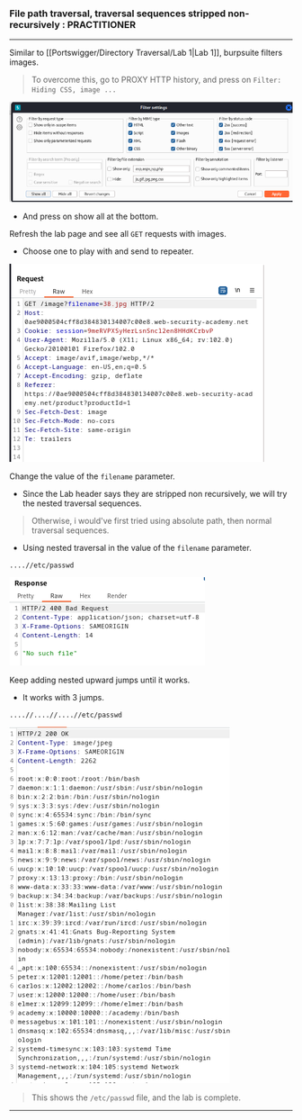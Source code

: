 
### File path traversal, traversal sequences stripped non-recursively : PRACTITIONER

---

Similar to [[Portswigger/Directory Traversal/Lab 1|Lab 1]], burpsuite filters images.

> To overcome this, go to PROXY HTTP history, and press on `Filter: Hiding CSS, image ...`

![show-all](./screenshots/show-all.png)
- And press on show all at the bottom.

Refresh the lab page and see all `GET` requests with images.
- Choose one to play with and send to repeater.

![lab3-get-req](./screenshots/get-req.png)

Change the value of the `filename` parameter. 
- Since the Lab header says they are stripped non recursively, we will try the nested traversal sequences.

> Otherwise, i would've first tried using absolute path, then normal traversal sequences.

- Using nested traversal in the value of the `filename` parameter.
```
....//etc/passwd
```

![err-400](./screenshots/err-400.png)

Keep adding nested upward jumps until it works.
- It works with 3 jumps.
```
....//....//....//etc/passwd
```

![etc-passwd](./screenshots/etc-passwd.png)

> This shows the `/etc/passwd` file, and the lab is complete.

---
